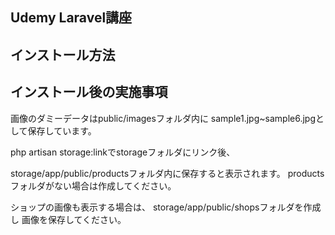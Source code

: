 ## Udemy Laravel講座

## インストール方法

## インストール後の実施事項

画像のダミーデータはpublic/imagesフォルダ内に
sample1.jpg~sample6.jpgとして保存しています。

php artisan storage:linkでstorageフォルダにリンク後、

storage/app/public/productsフォルダ内に保存すると表示されます。
productsフォルダがない場合は作成してください。

ショップの画像も表示する場合は、 storage/app/public/shopsフォルダを作成し 画像を保存してください。
